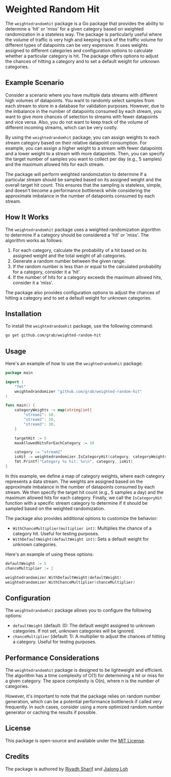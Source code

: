# Weighted Random Hit

The `weightedrandomhit` package is a Go package that provides the ability to determine a 'hit' or 'miss' for a given category based on weighted randomization in a stateless way. The package is particularly useful where the volume of traffic is very high and keeping track of the traffic volume for different types of datapoints can be very expensive. It uses weights assigned to different categories and configuration options to calculate whether a particular category is hit. The package offers options to adjust the chances of hitting a category and to set a default weight for unknown categories.

## Example Scenario

Consider a scenario where you have multiple data streams with different high volumes of datapoints. You want to randomly select samples from each stream to store in a database for validation purposes. However, due to the imbalance in the number of datapoints consumed by each stream, you want to give more chances of selection to streams with fewer datapoints and vice versa. Also, you do not want to keep track of the volume of different incoming streams, which can be very costly.

By using the `weightedrandomhit` package, you can assign weights to each stream category based on their relative datapoint consumption. For example, you can assign a higher weight to a stream with fewer datapoints and a lower weight to a stream with more datapoints. Then, you can specify the target number of samples you want to collect per day (e.g., 5 samples) and the maximum allowed hits for each stream.

The package will perform weighted randomization to determine if a particular stream should be sampled based on its assigned weight and the overall target hit count. This ensures that the sampling is stateless, simple, and doesn't become a performance bottleneck while considering the approximate imbalance in the number of datapoints consumed by each stream.

## How It Works

The `weightedrandomhit` package uses a weighted randomization algorithm to determine if a category should be considered a 'hit' or 'miss'. The algorithm works as follows:

1. For each category, calculate the probability of a hit based on its assigned weight and the total weight of all categories.
2. Generate a random number between the given range.
3. If the random number is less than or equal to the calculated probability for a category, consider it a 'hit'.
4. If the number of hits for a category exceeds the maximum allowed hits, consider it a 'miss'.

The package also provides configuration options to adjust the chances of hitting a category and to set a default weight for unknown categories.

## Installation

To install the `weightedrandomhit` package, use the following command:

```bash
go get github.com/grab/weighted-random-hit
```

## Usage

Here's an example of how to use the `weightedrandomhit` package:

```go
package main

import (
	"fmt"
	weightedrandomizer "github.com/grab/weighted-random-hit"
)

func main() {
	categoryWeights := map[string]int{
		"stream1": 10,
		"stream2": 20,
		"stream3": 30,
	}

	targetHit := 5
	maxAllowedHitsForEachCategory := 10

	category := "stream2"
	isHit := weightedrandomizer.IsCategoryHit(category, categoryWeights, targetHit, maxAllowedHitsForEachCategory)
	fmt.Printf("Category %s hit: %v\n", category, isHit)
}
```

In this example, we define a map of category weights, where each category represents a data stream. The weights are assigned based on the approximate imbalance in the number of datapoints consumed by each stream. We then specify the target hit count (e.g., 5 samples a day) and the maximum allowed hits for each category. Finally, we call the `IsCategoryHit` function with a specific stream category to determine if it should be sampled based on the weighted randomization.

The package also provides additional options to customize the behavior:

- `WithChanceMultiplier(multiplier int)`: Multiplies the chance of a category hit. Useful for testing purposes.
- `WithDefaultWeight(defaultWeight int)`: Sets a default weight for unknown categories.

Here's an example of using these options:

```go
defaultWeight := 5
chanceMultiplier := 2

weightedrandomizer.WithDefaultWeight(defaultWeight)
weightedrandomizer.WithChanceMultiplier(chanceMultiplier)
```

## Configuration

The `weightedrandomhit` package allows you to configure the following options:

- `defaultWeight` (default: 0): The default weight assigned to unknown categories. If not set, unknown categories will be ignored.
- `chanceMultiplier` (default: 1): A multiplier to adjust the chances of hitting a category. Useful for testing purposes.

## Performance Considerations

The `weightedrandomhit` package is designed to be lightweight and efficient. The algorithm has a time complexity of O(1) for determining a hit or miss for a given category. The space complexity is O(n), where n is the number of categories.

However, it's important to note that the package relies on random number generation, which can be a potential performance bottleneck if called very frequently. In such cases, consider using a more optimized random number generator or caching the results if possible.

## License

This package is open-source and available under the [MIT License](LICENSE).

## Credits

The package is authored by [Riyadh Sharif](https://github.com/riyadhctg) and [Jialong Loh](https://github.com/jlloh)